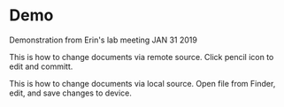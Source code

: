 # Demo
Demonstration from Erin's lab meeting JAN 31 2019

This is how to change documents via remote source. Click pencil icon to edit and committ.

This is how to change documents via local source. Open file from Finder, edit, and save changes to device.  

